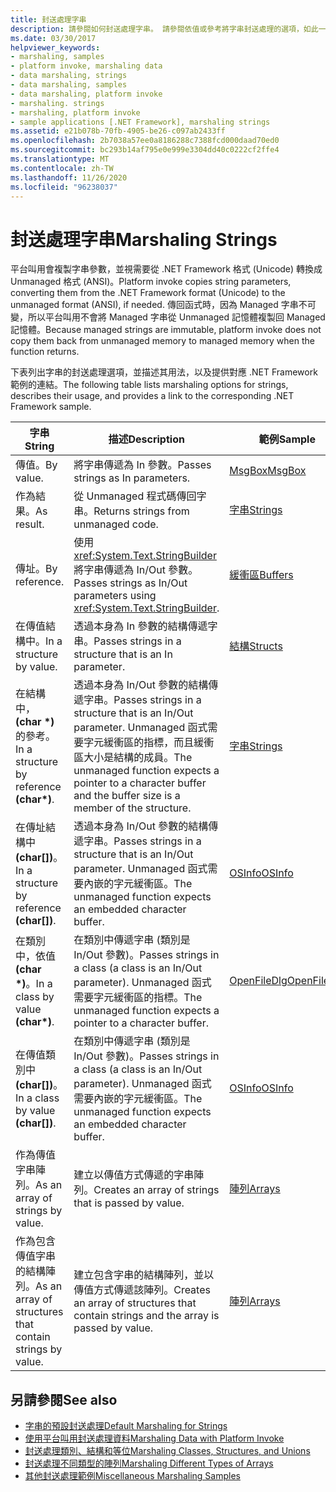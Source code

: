 ```yaml
---
title: 封送處理字串
description: 請參閱如何封送處理字串。 請參閱依值或參考將字串封送處理的選項，如此一來，以傳值或參考方式在結構或類別中進行封送處理等等。
ms.date: 03/30/2017
helpviewer_keywords:
- marshaling, samples
- platform invoke, marshaling data
- data marshaling, strings
- data marshaling, samples
- data marshaling, platform invoke
- marshaling. strings
- marshaling, platform invoke
- sample applications [.NET Framework], marshaling strings
ms.assetid: e21b078b-70fb-4905-be26-c097ab2433ff
ms.openlocfilehash: 2b7038a57ee0a8186288c7388fcd000daad70ed0
ms.sourcegitcommit: bc293b14af795e0e999e3304dd40c0222cf2ffe4
ms.translationtype: MT
ms.contentlocale: zh-TW
ms.lasthandoff: 11/26/2020
ms.locfileid: "96238037"
---
```

# <a name="marshaling-strings"></a><span data-ttu-id="8eb0b-104">封送處理字串</span><span class="sxs-lookup"><span data-stu-id="8eb0b-104">Marshaling Strings</span></span>

<span data-ttu-id="8eb0b-105">平台叫用會複製字串參數，並視需要從 .NET Framework 格式 (Unicode) 轉換成 Unmanaged 格式 (ANSI)。</span><span class="sxs-lookup"><span data-stu-id="8eb0b-105">Platform invoke copies string parameters, converting them from the .NET Framework format (Unicode) to the unmanaged format (ANSI), if needed.</span></span> <span data-ttu-id="8eb0b-106">傳回函式時，因為 Managed 字串不可變，所以平台叫用不會將 Managed 字串從 Unmanaged 記憶體複製回 Managed 記憶體。</span><span class="sxs-lookup"><span data-stu-id="8eb0b-106">Because managed strings are immutable, platform invoke does not copy them back from unmanaged memory to managed memory when the function returns.</span></span>  
  
 <span data-ttu-id="8eb0b-107">下表列出字串的封送處理選項，並描述其用法，以及提供對應 .NET Framework 範例的連結。</span><span class="sxs-lookup"><span data-stu-id="8eb0b-107">The following table lists marshaling options for strings, describes their usage, and provides a link to the corresponding .NET Framework sample.</span></span>  
  
|<span data-ttu-id="8eb0b-108">字串</span><span class="sxs-lookup"><span data-stu-id="8eb0b-108">String</span></span>|<span data-ttu-id="8eb0b-109">描述</span><span class="sxs-lookup"><span data-stu-id="8eb0b-109">Description</span></span>|<span data-ttu-id="8eb0b-110">範例</span><span class="sxs-lookup"><span data-stu-id="8eb0b-110">Sample</span></span>|  
|------------|-----------------|------------|  
|<span data-ttu-id="8eb0b-111">傳值。</span><span class="sxs-lookup"><span data-stu-id="8eb0b-111">By value.</span></span>|<span data-ttu-id="8eb0b-112">將字串傳遞為 In 參數。</span><span class="sxs-lookup"><span data-stu-id="8eb0b-112">Passes strings as In parameters.</span></span>|[<span data-ttu-id="8eb0b-113">MsgBox</span><span class="sxs-lookup"><span data-stu-id="8eb0b-113">MsgBox</span></span>](msgbox-sample.md)|  
|<span data-ttu-id="8eb0b-114">作為結果。</span><span class="sxs-lookup"><span data-stu-id="8eb0b-114">As result.</span></span>|<span data-ttu-id="8eb0b-115">從 Unmanaged 程式碼傳回字串。</span><span class="sxs-lookup"><span data-stu-id="8eb0b-115">Returns strings from unmanaged code.</span></span>|<span data-ttu-id="8eb0b-116">[字串](/previous-versions/dotnet/netframework-4.0/e765dyyy(v=vs.100))</span><span class="sxs-lookup"><span data-stu-id="8eb0b-116">[Strings](/previous-versions/dotnet/netframework-4.0/e765dyyy(v=vs.100))</span></span>|  
|<span data-ttu-id="8eb0b-117">傳址。</span><span class="sxs-lookup"><span data-stu-id="8eb0b-117">By reference.</span></span>|<span data-ttu-id="8eb0b-118">使用 <xref:System.Text.StringBuilder> 將字串傳遞為 In/Out 參數。</span><span class="sxs-lookup"><span data-stu-id="8eb0b-118">Passes strings as In/Out parameters using <xref:System.Text.StringBuilder>.</span></span>|<span data-ttu-id="8eb0b-119">[緩衝區](/previous-versions/dotnet/netframework-4.0/x3txb6xc(v=vs.100))</span><span class="sxs-lookup"><span data-stu-id="8eb0b-119">[Buffers](/previous-versions/dotnet/netframework-4.0/x3txb6xc(v=vs.100))</span></span>|  
|<span data-ttu-id="8eb0b-120">在傳值結構中。</span><span class="sxs-lookup"><span data-stu-id="8eb0b-120">In a structure by value.</span></span>|<span data-ttu-id="8eb0b-121">透過本身為 In 參數的結構傳遞字串。</span><span class="sxs-lookup"><span data-stu-id="8eb0b-121">Passes strings in a structure that is an In parameter.</span></span>|<span data-ttu-id="8eb0b-122">[結構](/previous-versions/dotnet/netframework-4.0/eadtsekz(v=vs.100))</span><span class="sxs-lookup"><span data-stu-id="8eb0b-122">[Structs](/previous-versions/dotnet/netframework-4.0/eadtsekz(v=vs.100))</span></span>|  
|<span data-ttu-id="8eb0b-123">在結構中， **(char \*)** 的參考。</span><span class="sxs-lookup"><span data-stu-id="8eb0b-123">In a structure by reference **(char\*)**.</span></span>|<span data-ttu-id="8eb0b-124">透過本身為 In/Out 參數的結構傳遞字串。</span><span class="sxs-lookup"><span data-stu-id="8eb0b-124">Passes strings in a structure that is an In/Out parameter.</span></span> <span data-ttu-id="8eb0b-125">Unmanaged 函式需要字元緩衝區的指標，而且緩衝區大小是結構的成員。</span><span class="sxs-lookup"><span data-stu-id="8eb0b-125">The unmanaged function expects a pointer to a character buffer and the buffer size is a member of the structure.</span></span>|<span data-ttu-id="8eb0b-126">[字串](/previous-versions/dotnet/netframework-4.0/e765dyyy(v=vs.100))</span><span class="sxs-lookup"><span data-stu-id="8eb0b-126">[Strings](/previous-versions/dotnet/netframework-4.0/e765dyyy(v=vs.100))</span></span>|  
|<span data-ttu-id="8eb0b-127">在傳址結構中 **(char[])**。</span><span class="sxs-lookup"><span data-stu-id="8eb0b-127">In a structure by reference **(char[])**.</span></span>|<span data-ttu-id="8eb0b-128">透過本身為 In/Out 參數的結構傳遞字串。</span><span class="sxs-lookup"><span data-stu-id="8eb0b-128">Passes strings in a structure that is an In/Out parameter.</span></span> <span data-ttu-id="8eb0b-129">Unmanaged 函式需要內嵌的字元緩衝區。</span><span class="sxs-lookup"><span data-stu-id="8eb0b-129">The unmanaged function expects an embedded character buffer.</span></span>|<span data-ttu-id="8eb0b-130">[OSInfo](/previous-versions/dotnet/netframework-4.0/795sy883(v=vs.100))</span><span class="sxs-lookup"><span data-stu-id="8eb0b-130">[OSInfo](/previous-versions/dotnet/netframework-4.0/795sy883(v=vs.100))</span></span>|  
|<span data-ttu-id="8eb0b-131">在類別中，依值 **(char \*)**。</span><span class="sxs-lookup"><span data-stu-id="8eb0b-131">In a class by value **(char\*)**.</span></span>|<span data-ttu-id="8eb0b-132">在類別中傳遞字串 (類別是 In/Out 參數)。</span><span class="sxs-lookup"><span data-stu-id="8eb0b-132">Passes strings in a class (a class is an In/Out parameter).</span></span> <span data-ttu-id="8eb0b-133">Unmanaged 函式需要字元緩衝區的指標。</span><span class="sxs-lookup"><span data-stu-id="8eb0b-133">The unmanaged function expects a pointer to a character buffer.</span></span>|<span data-ttu-id="8eb0b-134">[OpenFileDlg](/previous-versions/dotnet/netframework-4.0/w5tyztk9(v=vs.100))</span><span class="sxs-lookup"><span data-stu-id="8eb0b-134">[OpenFileDlg](/previous-versions/dotnet/netframework-4.0/w5tyztk9(v=vs.100))</span></span>|  
|<span data-ttu-id="8eb0b-135">在傳值類別中 **(char[])**。</span><span class="sxs-lookup"><span data-stu-id="8eb0b-135">In a class by value **(char[])**.</span></span>|<span data-ttu-id="8eb0b-136">在類別中傳遞字串 (類別是 In/Out 參數)。</span><span class="sxs-lookup"><span data-stu-id="8eb0b-136">Passes strings in a class (a class is an In/Out parameter).</span></span> <span data-ttu-id="8eb0b-137">Unmanaged 函式需要內嵌的字元緩衝區。</span><span class="sxs-lookup"><span data-stu-id="8eb0b-137">The unmanaged function expects an embedded character buffer.</span></span>|<span data-ttu-id="8eb0b-138">[OSInfo](/previous-versions/dotnet/netframework-4.0/795sy883(v=vs.100))</span><span class="sxs-lookup"><span data-stu-id="8eb0b-138">[OSInfo](/previous-versions/dotnet/netframework-4.0/795sy883(v=vs.100))</span></span>|  
|<span data-ttu-id="8eb0b-139">作為傳值字串陣列。</span><span class="sxs-lookup"><span data-stu-id="8eb0b-139">As an array of strings by value.</span></span>|<span data-ttu-id="8eb0b-140">建立以傳值方式傳遞的字串陣列。</span><span class="sxs-lookup"><span data-stu-id="8eb0b-140">Creates an array of strings that is passed by value.</span></span>|[<span data-ttu-id="8eb0b-141">陣列</span><span class="sxs-lookup"><span data-stu-id="8eb0b-141">Arrays</span></span>](marshaling-different-types-of-arrays.md)|  
|<span data-ttu-id="8eb0b-142">作為包含傳值字串的結構陣列。</span><span class="sxs-lookup"><span data-stu-id="8eb0b-142">As an array of structures that contain strings by value.</span></span>|<span data-ttu-id="8eb0b-143">建立包含字串的結構陣列，並以傳值方式傳遞該陣列。</span><span class="sxs-lookup"><span data-stu-id="8eb0b-143">Creates an array of structures that contain strings and the array is passed by value.</span></span>|[<span data-ttu-id="8eb0b-144">陣列</span><span class="sxs-lookup"><span data-stu-id="8eb0b-144">Arrays</span></span>](marshaling-different-types-of-arrays.md)|  
  
## <a name="see-also"></a><span data-ttu-id="8eb0b-145">另請參閱</span><span class="sxs-lookup"><span data-stu-id="8eb0b-145">See also</span></span>

- [<span data-ttu-id="8eb0b-146">字串的預設封送處理</span><span class="sxs-lookup"><span data-stu-id="8eb0b-146">Default Marshaling for Strings</span></span>](default-marshaling-for-strings.md)
- [<span data-ttu-id="8eb0b-147">使用平台叫用封送處理資料</span><span class="sxs-lookup"><span data-stu-id="8eb0b-147">Marshaling Data with Platform Invoke</span></span>](marshaling-data-with-platform-invoke.md)
- [<span data-ttu-id="8eb0b-148">封送處理類別、結構和等位</span><span class="sxs-lookup"><span data-stu-id="8eb0b-148">Marshaling Classes, Structures, and Unions</span></span>](marshaling-classes-structures-and-unions.md)
- [<span data-ttu-id="8eb0b-149">封送處理不同類型的陣列</span><span class="sxs-lookup"><span data-stu-id="8eb0b-149">Marshaling Different Types of Arrays</span></span>](marshaling-different-types-of-arrays.md)
- <span data-ttu-id="8eb0b-150">[其他封送處理範例](/previous-versions/dotnet/netframework-4.0/ss9sb93t(v=vs.100))</span><span class="sxs-lookup"><span data-stu-id="8eb0b-150">[Miscellaneous Marshaling Samples](/previous-versions/dotnet/netframework-4.0/ss9sb93t(v=vs.100))</span></span>
